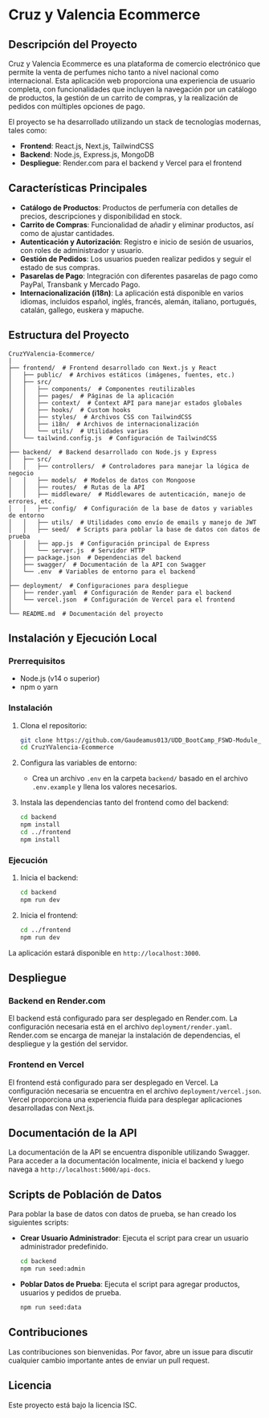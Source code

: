 # Cruz y Valencia Ecommerce

## Descripción del Proyecto

Cruz y Valencia Ecommerce es una plataforma de comercio electrónico que permite la venta de perfumes nicho tanto a nivel nacional como internacional. Esta aplicación web proporciona una experiencia de usuario completa, con funcionalidades que incluyen la navegación por un catálogo de productos, la gestión de un carrito de compras, y la realización de pedidos con múltiples opciones de pago.

El proyecto se ha desarrollado utilizando un stack de tecnologías modernas, tales como:

- **Frontend**: React.js, Next.js, TailwindCSS
- **Backend**: Node.js, Express.js, MongoDB
- **Despliegue**: Render.com para el backend y Vercel para el frontend

## Características Principales

- **Catálogo de Productos**: Productos de perfumería con detalles de precios, descripciones y disponibilidad en stock.
- **Carrito de Compras**: Funcionalidad de añadir y eliminar productos, así como de ajustar cantidades.
- **Autenticación y Autorización**: Registro e inicio de sesión de usuarios, con roles de administrador y usuario.
- **Gestión de Pedidos**: Los usuarios pueden realizar pedidos y seguir el estado de sus compras.
- **Pasarelas de Pago**: Integración con diferentes pasarelas de pago como PayPal, Transbank y Mercado Pago.
- **Internacionalización (i18n)**: La aplicación está disponible en varios idiomas, incluidos español, inglés, francés, alemán, italiano, portugués, catalán, gallego, euskera y mapuche.

## Estructura del Proyecto

```
CruzYValencia-Ecommerce/
|
├── frontend/  # Frontend desarrollado con Next.js y React
│   ├── public/  # Archivos estáticos (imágenes, fuentes, etc.)
│   ├── src/
│   │   ├── components/  # Componentes reutilizables
│   │   ├── pages/  # Páginas de la aplicación
│   │   ├── context/  # Context API para manejar estados globales
│   │   ├── hooks/  # Custom hooks
│   │   ├── styles/  # Archivos CSS con TailwindCSS
│   │   ├── i18n/  # Archivos de internacionalización
│   │   └── utils/  # Utilidades varias
│   └── tailwind.config.js  # Configuración de TailwindCSS
│
├── backend/  # Backend desarrollado con Node.js y Express
│   ├── src/
│   │   ├── controllers/  # Controladores para manejar la lógica de negocio
│   │   ├── models/  # Modelos de datos con Mongoose
│   │   ├── routes/  # Rutas de la API
│   │   ├── middleware/  # Middlewares de autenticación, manejo de errores, etc.
│   │   ├── config/  # Configuración de la base de datos y variables de entorno
│   │   ├── utils/  # Utilidades como envío de emails y manejo de JWT
│   │   ├── seed/  # Scripts para poblar la base de datos con datos de prueba
│   │   ├── app.js  # Configuración principal de Express
│   │   └── server.js  # Servidor HTTP
│   ├── package.json  # Dependencias del backend
│   ├── swagger/  # Documentación de la API con Swagger
│   └── .env  # Variables de entorno para el backend
│
├── deployment/  # Configuraciones para despliegue
│   ├── render.yaml  # Configuración de Render para el backend
│   └── vercel.json  # Configuración de Vercel para el frontend
│
└── README.md  # Documentación del proyecto
```

## Instalación y Ejecución Local

### Prerrequisitos

- Node.js (v14 o superior)
- npm o yarn

### Instalación

1. Clona el repositorio:
   ```bash
   git clone https://github.com/Gaudeamus013/UDD_BootCamp_FSWD-Module_05.git
   cd CruzYValencia-Ecommerce
   ```

2. Configura las variables de entorno:
   - Crea un archivo `.env` en la carpeta `backend/` basado en el archivo `.env.example` y llena los valores necesarios.

3. Instala las dependencias tanto del frontend como del backend:
   ```bash
   cd backend
   npm install
   cd ../frontend
   npm install
   ```

### Ejecución

1. Inicia el backend:
   ```bash
   cd backend
   npm run dev
   ```

2. Inicia el frontend:
   ```bash
   cd ../frontend
   npm run dev
   ```

La aplicación estará disponible en `http://localhost:3000`.

## Despliegue

### Backend en Render.com

El backend está configurado para ser desplegado en Render.com. La configuración necesaria está en el archivo `deployment/render.yaml`. Render.com se encarga de manejar la instalación de dependencias, el despliegue y la gestión del servidor.

### Frontend en Vercel

El frontend está configurado para ser desplegado en Vercel. La configuración necesaria se encuentra en el archivo `deployment/vercel.json`. Vercel proporciona una experiencia fluida para desplegar aplicaciones desarrolladas con Next.js.

## Documentación de la API

La documentación de la API se encuentra disponible utilizando Swagger. Para acceder a la documentación localmente, inicia el backend y luego navega a `http://localhost:5000/api-docs`.

## Scripts de Población de Datos

Para poblar la base de datos con datos de prueba, se han creado los siguientes scripts:

- **Crear Usuario Administrador**: Ejecuta el script para crear un usuario administrador predefinido.
  ```bash
  cd backend
  npm run seed:admin
  ```

- **Poblar Datos de Prueba**: Ejecuta el script para agregar productos, usuarios y pedidos de prueba.
  ```bash
  npm run seed:data
  ```

## Contribuciones

Las contribuciones son bienvenidas. Por favor, abre un issue para discutir cualquier cambio importante antes de enviar un pull request.

## Licencia

Este proyecto está bajo la licencia ISC.

